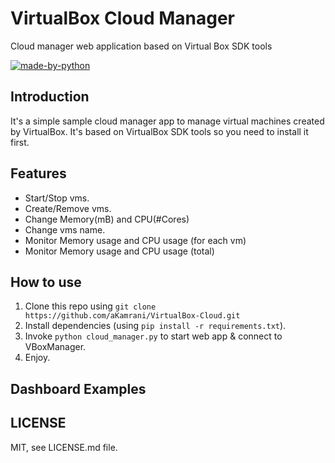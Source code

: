 # VirtualBox Cloud Manager
Cloud manager web application based on Virtual Box SDK tools


[![made-by-python](https://img.shields.io/badge/Made%20By-Python-blue?style=for-the-badge&logo=python)](https://www.python.org/)


## Introduction
It's a simple sample cloud manager app to manage virtual machines created by VirtualBox.
It's based on VirtualBox SDK tools so you need to install it first.

## Features
* Start/Stop vms.
* Create/Remove vms.
* Change Memory(mB) and CPU(#Cores)
* Change vms name.
* Monitor Memory usage and CPU usage (for each vm)
* Monitor Memory usage and CPU usage (total)

## How to use
1) Clone this repo using `git clone https://github.com/aKamrani/VirtualBox-Cloud.git`
2) Install dependencies (using `pip install -r requirements.txt`).
3) Invoke `python cloud_manager.py` to start web app & connect to VBoxManager.
4) Enjoy.

## Dashboard Examples


## LICENSE
MIT, see LICENSE.md file.
